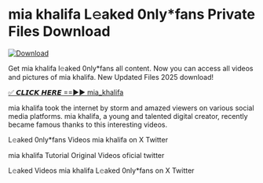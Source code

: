 # mia khalifa L𝚎aked 0nly*fans Private Files Download

[![Download](https://i.imgur.com/PoXn3jX.png)](https://mediafirer.com/mia+khalifa)

Get mia khalifa l𝚎aked 0nly*fans all content. Now you can access all videos and pictures of mia khalifa. New Updated Files 2025 download!

[✅ 𝘾𝙇𝙄𝘾𝙆 𝙃𝙀𝙍𝙀 ==►► mia_khalifa](https://mediafirer.com/mia+khalifa)

mia khalifa took the internet by storm and amazed viewers on various social media platforms. mia khalifa, a young and talented digital creator, recently became famous thanks to this interesting videos.

L𝚎aked 0nly*fans Videos mia khalifa on X Twitter

mia khalifa Tutorial Original Videos oficial twitter

L𝚎aked Videos mia khalifa L𝚎aked 0nly*fans on X Twitter